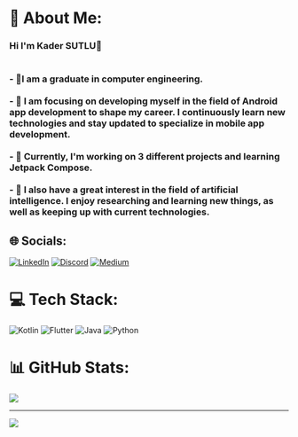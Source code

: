 # 💫 About Me:
### Hi I'm Kader SUTLU👋<br><br><br>- 🔭I am a graduate in computer engineering.  <br><br>- 🌱  I am focusing on developing myself in the field of Android app development to shape my career. I continuously learn new technologies and stay updated to specialize in mobile app development.  <br><br>- 💼 Currently, I'm working on 3 different projects and learning Jetpack Compose. <br><br>- 🧠 I also have a great interest in the field of artificial intelligence. I enjoy researching and learning new things, as well as keeping up with current technologies.

## 🌐 Socials:
[![LinkedIn](https://img.shields.io/badge/LinkedIn-%230077B5.svg?logo=linkedin&logoColor=white)](https://www.linkedin.com/in/kadersutlu/) [![Discord](https://img.shields.io/badge/Discord-%237289DA.svg?logo=discord&logoColor=white)](https://discord.gg/kadersutlu34) [![Medium](https://img.shields.io/badge/Medium-12100E?logo=medium&logoColor=white)](https://medium.com/@sutlukader) 

# 💻 Tech Stack:
![Kotlin](https://img.shields.io/badge/kotlin-%230095D5.svg?style=for-the-badge&logo=kotlin&logoColor=white) ![Flutter](https://img.shields.io/badge/Flutter-%2302569B.svg?style=for-the-badge&logo=Flutter&logoColor=white) ![Java](https://img.shields.io/badge/java-%23ED8B00.svg?style=for-the-badge&logo=java&logoColor=white) ![Python](https://img.shields.io/badge/python-3670A0?style=for-the-badge&logo=python&logoColor=ffdd54) 

# 📊 GitHub Stats:
![](https://github-readme-stats.vercel.app/api?username=kadersuutlu&theme=dark&hide_border=false&include_all_commits=false&count_private=false)<br/>



---
[![](https://visitcount.itsvg.in/api?id=kadersuutlu&icon=0&color=0)](https://visitcount.itsvg.in)

<!-- Proudly created with GPRM ( https://gprm.itsvg.in ) -->
